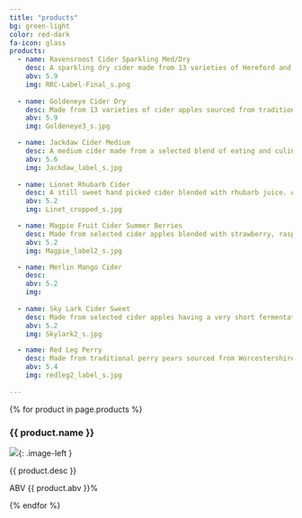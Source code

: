 ```yaml
---
title: "products"
bg: green-light
color: red-dark
fa-icon: glass
products:
  - name: Ravensroost Cider Sparkling Med/Dry
    desc: A sparkling dry cider made from 13 varieties of Hereford and Somerset cider apples blended to produce a fresh clean apple taste with a medium dry finish.
    abv: 5.9
    img: RRC-Label-Final_s.png
  
  - name: Goldeneye Cider Dry
    desc: Made from 13 varieties of cider apples sourced from traditional orchards in Somerset and Herefordshire to produce a dry fresh taste.
    abv: 5.9
    img: Goldeneye3_s.jpg

  - name: Jackdaw Cider Medium
    desc: A medium cider made from a selected blend of eating and culinary apples from Gloucestershire and Wiltshire. Made in the Norfolk style to deliver a fresh apple flavour.
    abv: 5.6
    img: Jackdaw_label_s.jpg
    
  - name: Linnet Rhubarb Cider
    desc: A still sweet hand picked cider blended with rhubarb juice. Always a favourite at the [Chippenham Beer Festival](https://www.camra.org.uk/events/chippenham-beer-festival/)!
    abv: 5.2
    img: Linet_cropped_s.jpg

  - name: Magpie Fruit Cider Summer Berries
    desc: Made from selected cider apples blended with strawberry, raspberry and blackcurrant juice to produce a fruity sweet cider.
    abv: 5.2
    img: Magpie_label2_s.jpg

  - name: Merlin Mango Cider
    desc:
    abv: 5.2
    img:
    
  - name: Sky Lark Cider Sweet
    desc: Made from selected cider apples having a very short fermentation to leave natural sugars that produce a sweet smooth easy to drink cider.
    abv: 5.2
    img: Skylark2_s.jpg

  - name: Red Leg Perry
    desc: Made from traditional perry pears sourced from Worcestershire and Herefordshire. Produced using the traditional method of leaving the pears to rest after picking prior to pulping. The pulp is then left for a few days before pressing and fermenting.
    abv: 5.4
    img: redleg2_label_s.jpg
 
---
```


{% for product in page.products %}

### {{ product.name }}
![](./img/{{product.img}}){: .image-left }

{{ product.desc }}

ABV {{ product.abv }}%
    
{% endfor %}
